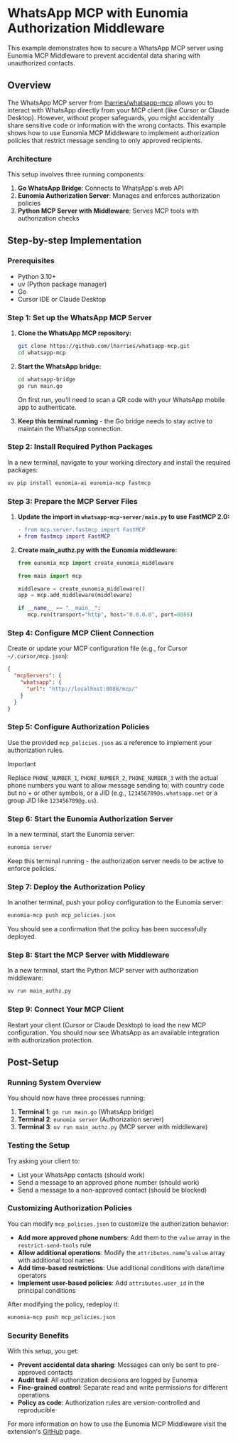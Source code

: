 # WhatsApp MCP with Eunomia Authorization Middleware

This example demonstrates how to secure a WhatsApp MCP server using Eunomia MCP Middleware to prevent accidental data sharing with unauthorized contacts.

## Overview

The WhatsApp MCP server from [lharries/whatsapp-mcp][whatsapp-mcp-github] allows you to interact with WhatsApp directly from your MCP client (like Cursor or Claude Desktop). However, without proper safeguards, you might accidentally share sensitive code or information with the wrong contacts. This example shows how to use Eunomia MCP Middleware to implement authorization policies that restrict message sending to only approved recipients.

### Architecture

This setup involves three running components:

1. **Go WhatsApp Bridge**: Connects to WhatsApp's web API
2. **Eunomia Authorization Server**: Manages and enforces authorization policies
3. **Python MCP Server with Middleware**: Serves MCP tools with authorization checks

## Step-by-step Implementation

### Prerequisites

- Python 3.10+
- uv (Python package manager)
- Go
- Cursor IDE or Claude Desktop

### Step 1: Set up the WhatsApp MCP Server

1. **Clone the WhatsApp MCP repository:**

   ```bash
   git clone https://github.com/lharries/whatsapp-mcp.git
   cd whatsapp-mcp
   ```

2. **Start the WhatsApp bridge:**

   ```bash
   cd whatsapp-bridge
   go run main.go
   ```

   On first run, you'll need to scan a QR code with your WhatsApp mobile app to authenticate.

3. **Keep this terminal running** - the Go bridge needs to stay active to maintain the WhatsApp connection.

### Step 2: Install Required Python Packages

In a new terminal, navigate to your working directory and install the required packages:

```bash
uv pip install eunomia-ai eunomia-mcp fastmcp
```

### Step 3: Prepare the MCP Server Files

1. **Update the import in `whatsapp-mcp-server/main.py` to use FastMCP 2.0:**

   ```diff
   - from mcp.server.fastmcp import FastMCP
   + from fastmcp import FastMCP
   ```

2. **Create main_authz.py with the Eunomia middleware:**

   ```python
   from eunomia_mcp import create_eunomia_middleware

   from main import mcp

   middleware = create_eunomia_middleware()
   app = mcp.add_middleware(middleware)

   if __name__ == "__main__":
      mcp.run(transport="http", host="0.0.0.0", port=8088)
   ```

### Step 4: Configure MCP Client Connection

Create or update your MCP configuration file (e.g., for Cursor `~/.cursor/mcp.json`):

```json
{
  "mcpServers": {
    "whatsapp": {
      "url": "http://localhost:8088/mcp/"
    }
  }
}
```

### Step 5: Configure Authorization Policies

Use the provided `mcp_policies.json` as a reference to implement your authorization rules.

> [!Important]
> Replace `PHONE_NUMBER_1`, `PHONE_NUMBER_2`, `PHONE_NUMBER_3` with the actual phone numbers you want to allow message sending to; with country code but no + or other symbols, or a JID (e.g., `123456789@s.whatsapp.net` or a group JID like `123456789@g.us`).

### Step 6: Start the Eunomia Authorization Server

In a new terminal, start the Eunomia server:

```bash
eunomia server
```

Keep this terminal running - the authorization server needs to be active to enforce policies.

### Step 7: Deploy the Authorization Policy

In another terminal, push your policy configuration to the Eunomia server:

```bash
eunomia-mcp push mcp_policies.json
```

You should see a confirmation that the policy has been successfully deployed.

### Step 8: Start the MCP Server with Middleware

In a new terminal, start the Python MCP server with authorization middleware:

```bash
uv run main_authz.py
```

### Step 9: Connect Your MCP Client

Restart your client (Cursor or Claude Desktop) to load the new MCP configuration. You should now see WhatsApp as an available integration with authorization protection.

## Post-Setup

### Running System Overview

You should now have three processes running:

1. **Terminal 1**: `go run main.go` (WhatsApp bridge)
2. **Terminal 2**: `eunomia server` (Authorization server)
3. **Terminal 3**: `uv run main_authz.py` (MCP server with middleware)

### Testing the Setup

Try asking your client to:

- List your WhatsApp contacts (should work)
- Send a message to an approved phone number (should work)
- Send a message to a non-approved contact (should be blocked)

### Customizing Authorization Policies

You can modify `mcp_policies.json` to customize the authorization behavior:

- **Add more approved phone numbers**: Add them to the `value` array in the `restrict-send-tools` rule
- **Allow additional operations**: Modify the `attributes.name`'s `value` array with additional tool names
- **Add time-based restrictions**: Use additional conditions with date/time operators
- **Implement user-based policies**: Add `attributes.user_id` in the principal conditions

After modifying the policy, redeploy it:

```bash
eunomia-mcp push mcp_policies.json
```

### Security Benefits

With this setup, you get:

- **Prevent accidental data sharing**: Messages can only be sent to pre-approved contacts
- **Audit trail**: All authorization decisions are logged by Eunomia
- **Fine-grained control**: Separate read and write permissions for different operations
- **Policy as code**: Authorization rules are version-controlled and reproducible

For more information on how to use the Eunomia MCP Middleware visit the extension's [GitHub][eunomia-mcp-github] page.

[whatsapp-mcp-github]: https://github.com/lharries/whatsapp-mcp
[eunomia-mcp-github]: https://github.com/whataboutyou-ai/eunomia/tree/main/pkgs/extensions/mcp

